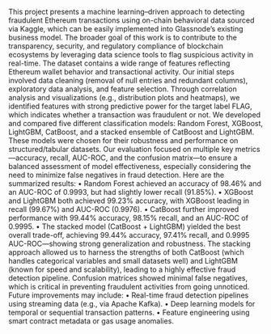 This project presents a machine learning–driven approach to detecting fraudulent Ethereum transactions using on-chain behavioral data sourced via Kaggle, which can be easily implemented into Glassnode’s existing business model. The broader goal of this work is to contribute to the transparency, security, and regulatory compliance of blockchain ecosystems by leveraging data science tools to flag suspicious activity in real-time.
The dataset contains a wide range of features reflecting Ethereum wallet behavior and transactional activity. Our initial steps involved data cleaning (removal of null entries and redundant columns), exploratory data analysis, and feature selection. Through correlation analysis and visualizations (e.g., distribution plots and heatmaps), we identified features with strong predictive power for the target label FLAG, which indicates whether a transaction was fraudulent or not.
We developed and compared five different classification models: Random Forest, XGBoost, LightGBM, CatBoost, and a stacked ensemble of CatBoost and LightGBM. These models were chosen for their robustness and performance on structured/tabular datasets. Our evaluation focused on multiple key metrics—accuracy, recall, AUC-ROC, and the confusion matrix—to ensure a balanced assessment of model effectiveness, especially considering the need to minimize false negatives in fraud detection.
Here are the summarized results:
•	Random Forest achieved an accuracy of 98.46% and an AUC-ROC of 0.9993, but had slightly lower recall (91.85%).
•	XGBoost and LightGBM both achieved 99.23% accuracy, with XGBoost leading in recall (99.67%) and AUC-ROC (0.9976).
•	CatBoost further improved performance with 99.44% accuracy, 98.15% recall, and an AUC-ROC of 0.9995.
•	The stacked model (CatBoost + LightGBM) yielded the best overall trade-off, achieving 99.44% accuracy, 97.41% recall, and 0.9995 AUC-ROC—showing strong generalization and robustness.
The stacking approach allowed us to harness the strengths of both CatBoost (which handles categorical variables and small datasets well) and LightGBM (known for speed and scalability), leading to a highly effective fraud detection pipeline. Confusion matrices showed minimal false negatives, which is critical in preventing fraudulent activities from going unnoticed.
Future improvements may include:
•	Real-time fraud detection pipelines using streaming data (e.g., via Apache Kafka).
•	Deep learning models for temporal or sequential transaction patterns.
•	Feature engineering using smart contract metadata or gas usage anomalies.

